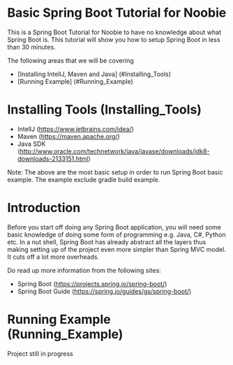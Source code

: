 # Basic Spring Boot Tutorial for Noobie 
This is a Spring Boot Tutorial for Noobie to have no knowledge about what Spring Boot is. This tutorial will show you how to setup Spring Boot in less than 30 minutes.

The following areas that we will be covering
* [Installing IntellJ, Maven and Java] (#Installing_Tools)
* [Running Example] (#Running_Example)





# Installing Tools (Installing_Tools)
* IntellJ (https://www.jetbrains.com/idea/)
* Maven (https://maven.apache.org/)
* Java SDK (http://www.oracle.com/technetwork/java/javase/downloads/jdk8-downloads-2133151.html)

Note: The above are the most basic setup in order to run Spring Boot basic example. The example exclude gradle build example.

# Introduction
Before you start off doing any Spring Boot application, you will need some basic knowledge of doing some form of programming e.g. Java, C#, Python etc. In a nut shell, Spring Boot has already abstract all the layers thus making setting up of the project even more simpler than Spring MVC model. It cuts off a lot more overheads. 

Do read up more information from the following sites:
* Spring Boot (https://projects.spring.io/spring-boot/)
* Spring Boot Guide (https://spring.io/guides/gs/spring-boot/)

# Running Example (Running_Example)

Project still in progress
